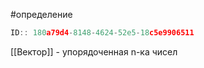 #определение 

```javascript
ID:: 180a79d4-8148-4624-52e5-18c5e9906511
```

[[Вектор]] - упорядоченная n-ка чисел
